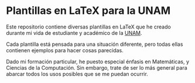 # Plantillas en LaTeX para la UNAM

Este repositorio contiene diversas plantillas en LaTeX que he creado durante mi vida de estudiante y académico de la [UNAM](https://www.unam.mx/).

Cada plantilla está pensada para una situación diferente, pero todas ellas contienen ejemplos para hacer cosas parecidas.

Dado mi formación particular, he puesto especial énfasis en Matemáticas, y Ciencias de la Computación. Sin embargo, trate de ser lo más general para abarcar todos los usos posibles que se me puedan ocurrir. 
